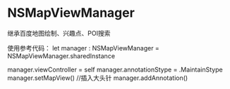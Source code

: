 # NSMapViewManager
继承百度地图绘制、兴趣点、POI搜索


使用参考代码：
let manager : NSMapViewManager = NSMapViewManager.sharedInstance

manager.viewController = self
manager.annotationStype = .MaintainStype
manager.setMapView()
//插入大头针
manager.addAnnotation()

